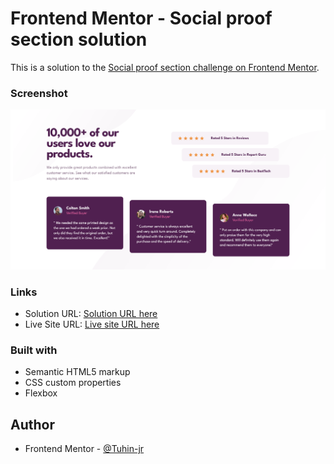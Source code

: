 # Frontend Mentor - Social proof section solution

This is a solution to the [Social proof section challenge on Frontend Mentor](https://www.frontendmentor.io/challenges/social-proof-section-6e0qTv_bA).

### Screenshot

![](./Screenshot.png)

### Links

- Solution URL: [Solution URL here](https://www.frontendmentor.io/solutions/social-proof-section-q_vc4ng3Qg)
- Live Site URL: [Live site URL here](https://donjr2.github.io/Frontend-Mentor---Social-proof-section-solution/)

### Built with

- Semantic HTML5 markup
- CSS custom properties
- Flexbox

## Author

- Frontend Mentor - [@Tuhin-jr](https://www.frontendmentor.io/profile/Tuhin-jr)
